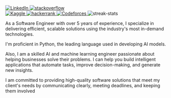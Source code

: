 <a target="_blank" href="https://www.linkedin.com/in/hussein24mh/" target="_blank">
<img alt="LinkedIn" src="https://img.shields.io/badge/LinkedIn-0077B5.svg?&style=for-the-badge&logo=linkedin&logoColor=white" />
</a>

<a target="_blank" href="https://stackoverflow.com/users/17755285/hussein24mh" target="_blank">
<img alt="stackoverflow" src="https://img.shields.io/badge/Stack_Overflow-FE7A16?style=for-the-badge&logo=stack-overflow&logoColor=white" />
</a>

</br>

<a target="_blank" href="https://www.kaggle.com/hussein24mh" target="_blank">
<img alt="Kaggle" src="https://img.shields.io/badge/Kaggle-20BEFF?style=for-the-badge&logo=Kaggle&logoColor=white" />
</a>

<a target="_blank" href="https://www.hackerrank.com/Hussein24Mh?hr_r=1" target="_blank">
<img alt="hackerrank" src="https://img.shields.io/badge/-Hackerrank-2EC866?style=for-the-badge&logo=HackerRank&logoColor=white" />
</a>

<a target="_blank" href="https://codeforces.com/profile/Hussein24Mh" target="_blank">
<img alt="Codeforces" src="https://img.shields.io/badge/Codeforces-445f9d?style=for-the-badge&logo=Codeforces&logoColor=white" />
</a>



<img alt="streak-stats" src="https://github-readme-streak-stats.herokuapp.com/?user=Hussein24Mh" />


<p>
As a Software Engineer with over 5 years of experience, I specialize in delivering efficient, scalable solutions using the industry's most in-demand technologies.

I'm proficient in Python, the leading language used in developing AI models.

Also, I am a skilled AI and machine learning engineer passionate about helping businesses solve their problems. I can help you build intelligent applications that automate tasks, improve decision-making, and generate new insights.

I am committed to providing high-quality software solutions that meet my client's needs by communicating clearly, meeting deadlines, and keeping them involved
</p>
